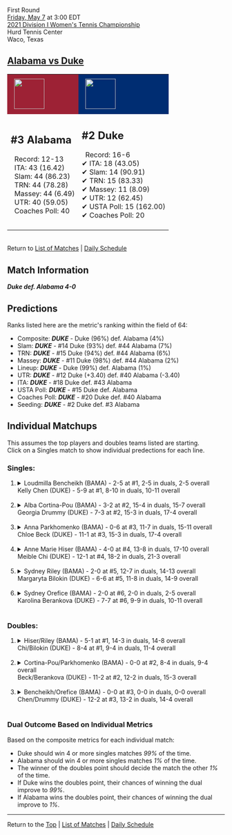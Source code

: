 First Round[](#top)<a name="top"></a>  
[Friday, May 7](../../schedule.md#05-07) at 3:00 EDT  
[2021 Division I Women's Tennis Championship](../index.md)  
Hurd Tennis Center  
Waco, Texas  
## [Alabama vs Duke](https://www.ncaa.com/game/5833653)  

<table><tr style="background-color: #d9d9d9 !important"><td style="background-color: #9D2235 !important"><img src="https://www.ncaa.com/sites/default/files/images/logos/schools/a/alabama.70.png" width="70" height="70" style="padding: 8px;" /></td><td style="background-color: #002D72 !important"><img src="https://www.ncaa.com/sites/default/files/images/logos/schools/d/duke.70.png" width="70" height="70" style="padding: 8px;" /></td></tr><tr>
<td>  

<h2>#3 Alabama</h2>  
&nbsp; Record: 12-13<br>  
&nbsp; ITA: 43 (16.42)<br>  
&nbsp; Slam: 44 (86.23)<br>  
&nbsp; TRN: 44 (78.28)<br>  
&nbsp; Massey: 44 (6.49)<br>  
&nbsp; UTR: 40 (59.05)<br>  
&nbsp; Coaches Poll: 40<br>  
<br>  

</td>
<td>  

<h2>#2 Duke</h2>  
&nbsp; Record: 16-6<br>  
&#10004; ITA: 18 (43.05)<br>  
&#10004; Slam: 14 (90.91)<br>  
&#10004; TRN: 15 (83.33)<br>  
&#10004; Massey: 11 (8.09)<br>  
&#10004; UTR: 12 (62.45)<br>  
&#10004; USTA Poll: 15 (162.00)<br>  
&#10004; Coaches Poll: 20<br>  
<br>  

</td>
</tr></table>  


<br>Return to [List of Matches](../index.md) &#124; [Daily Schedule](../../schedule.md#05-07)

## Match Information  
***Duke def. Alabama 4-0***  

## Predictions  

Ranks listed here are the metric's ranking within the field of 64:  
- Composite: ***DUKE*** - Duke (96%) def. Alabama (4%)  
- Slam: ***DUKE*** - #14 Duke (93%) def. #44 Alabama (7%)  
- TRN: ***DUKE*** - #15 Duke (94%) def. #44 Alabama (6%)  
- Massey: ***DUKE*** - #11 Duke (98%) def. #44 Alabama (2%)  
- Lineup: ***DUKE*** - Duke (99%) def. Alabama (1%)  
- UTR: ***DUKE*** - #12 Duke (+3.40) def. #40 Alabama (-3.40)  
- ITA: ***DUKE*** - #18 Duke def. #43 Alabama  
- USTA Poll: ***DUKE*** - #15 Duke def. Alabama  
- Coaches Poll: ***DUKE*** - #20 Duke def. #40 Alabama  
- Seeding: ***DUKE*** - #2 Duke def. #3 Alabama  

## Individual Matchups  
This assumes the top players and doubles teams listed are starting.  
Click on a Singles match to show individual predections for each line.  

### Singles:  

<ol>
<li><details>
<summary markdown="span">Loudmilla Bencheikh (BAMA) - 2-5 at #1, 2-5 in duals, 2-5 overall<br>Kelly Chen (DUKE) - 5-9 at #1, 8-10 in duals, 10-11 overall</summary>
<h4>Predictions</h4><ul>
<li>Composite: <b><i>DUKE</i></b> - Chen (86%) def. Bencheikh (14%)</li>  
<li>Slam: <b><i>DUKE</i></b> - Chen (87%) def. Bencheikh (13%)</li>  
<li>TRN: <b><i>DUKE</i></b> - Chen (87%) def. Bencheikh (13%)</li>  
<li>Massey: <b><i>DUKE</i></b> - Chen (86%) def. Bencheikh (14%)</li>  
<li>UTR: <b><i>DUKE</i></b> - Chen (86%) def. Bencheikh (14%)</li>  
<li>ITA: <b><i>DUKE</i></b> - Chen (12.42) def. Bencheikh (1.60)</li>  
</ul>
</details>&nbsp;</li>
<li><details>
<summary markdown="span">Alba Cortina-Pou (BAMA) - 3-2 at #2, 15-4 in duals, 15-7 overall<br>Georgia Drummy (DUKE) - 7-3 at #2, 15-3 in duals, 17-4 overall</summary>
<h4>Predictions</h4><ul>
<li>Composite: <b><i>DUKE</i></b> - Drummy (90%) def. Cortina-Pou (10%)</li>  
<li>Slam: <b><i>DUKE</i></b> - Drummy (93%) def. Cortina-Pou (7%)</li>  
<li>TRN: <b><i>DUKE</i></b> - Drummy (91%) def. Cortina-Pou (9%)</li>  
<li>Massey: <b><i>DUKE</i></b> - Drummy (88%) def. Cortina-Pou (12%)</li>  
<li>UTR: <b><i>DUKE</i></b> - Drummy (90%) def. Cortina-Pou (10%)</li>  
<li>ITA: <b><i>DUKE</i></b> - Drummy (24.14) def. Cortina-Pou (2.01)</li>  
</ul>
</details>&nbsp;</li>
<li><details>
<summary markdown="span">Anna Parkhomenko (BAMA) - 0-6 at #3, 11-7 in duals, 15-11 overall<br>Chloe Beck (DUKE) - 11-1 at #3, 15-3 in duals, 17-4 overall</summary>
<h4>Predictions</h4><ul>
<li>Composite: <b><i>DUKE</i></b> - Beck (95%) def. Parkhomenko (5%)</li>  
<li>Slam: <b><i>DUKE</i></b> - Beck (96%) def. Parkhomenko (4%)</li>  
<li>TRN: <b><i>DUKE</i></b> - Beck (96%) def. Parkhomenko (4%)</li>  
<li>Massey: <b><i>DUKE</i></b> - Beck (96%) def. Parkhomenko (4%)</li>  
<li>UTR: <b><i>DUKE</i></b> - Beck (93%) def. Parkhomenko (7%)</li>  
<li>ITA: <b><i>BAMA</i></b> - # Parkhomenko def. Beck (15.35)</li>  
</ul>
</details>&nbsp;</li>
<li><details>
<summary markdown="span">Anne Marie Hiser (BAMA) - 4-0 at #4, 13-8 in duals, 17-10 overall<br>Meible Chi (DUKE) - 12-1 at #4, 18-2 in duals, 21-3 overall</summary>
<h4>Predictions</h4><ul>
<li>Composite: <b><i>DUKE</i></b> - Chi (94%) def. Hiser (6%)</li>  
<li>Slam: <b><i>DUKE</i></b> - Chi (94%) def. Hiser (6%)</li>  
<li>TRN: <b><i>DUKE</i></b> - Chi (97%) def. Hiser (3%)</li>  
<li>Massey: <b><i>DUKE</i></b> - Chi (95%) def. Hiser (5%)</li>  
<li>UTR: <b><i>DUKE</i></b> - Chi (91%) def. Hiser (9%)</li>  
<li>ITA: <b><i>BAMA</i></b> - # Hiser def. Chi (15.20)</li>  
</ul>
</details>&nbsp;</li>
<li><details>
<summary markdown="span">Sydney Riley (BAMA) - 2-0 at #5, 12-7 in duals, 14-13 overall<br>Margaryta Bilokin (DUKE) - 6-6 at #5, 11-8 in duals, 14-9 overall</summary>
<h4>Predictions</h4><ul>
<li>Composite: <b><i>DUKE</i></b> - Bilokin (90%) def. Riley (10%)</li>  
<li>Slam: <b><i>DUKE</i></b> - Bilokin (92%) def. Riley (8%)</li>  
<li>TRN: <b><i>DUKE</i></b> - Bilokin (89%) def. Riley (11%)</li>  
<li>Massey: <b><i>DUKE</i></b> - Bilokin (85%) def. Riley (15%)</li>  
<li>UTR: <b><i>DUKE</i></b> - Bilokin (93%) def. Riley (7%)</li>  
<li>ITA: <b><i>BAMA</i></b> - # Riley def. Bilokin (2.72)</li>  
</ul>
</details>&nbsp;</li>
<li><details>
<summary markdown="span">Sydney Orefice (BAMA) - 2-0 at #6, 2-0 in duals, 2-5 overall<br>Karolina Berankova (DUKE) - 7-7 at #6, 9-9 in duals, 10-11 overall</summary>
<h4>Predictions</h4><ul>
<li>Composite: <b><i>DUKE</i></b> - Berankova (83%) def. Orefice (17%)</li>  
<li>Slam: <b><i>DUKE</i></b> - Berankova (92%) def. Orefice (8%)</li>  
<li>TRN: <b><i>DUKE</i></b> - Berankova (80%) def. Orefice (20%)</li>  
<li>Massey: <b><i>DUKE</i></b> - Berankova (64%) def. Orefice (36%)</li>  
<li>UTR: <b><i>DUKE</i></b> - Berankova (97%) def. Orefice (3%)</li>  
</ul>
</details>&nbsp;</li>
</ol>

### Doubles:  

<ol>
<li><details>
<summary markdown="span">Hiser/Riley (BAMA) - 5-1 at #1, 14-3 in duals, 14-8 overall<br>Chi/Bilokin (DUKE) - 8-4 at #1, 9-4 in duals, 11-4 overall</summary>
<br>Sorry, we don't have any metrics for this match
</details>&nbsp;</li>
<li><details>
<summary markdown="span">Cortina-Pou/Parkhomenko (BAMA) - 0-0 at #2, 8-4 in duals, 9-4 overall<br>Beck/Berankova (DUKE) - 11-2 at #2, 12-2 in duals, 15-3 overall</summary>
<br>Sorry, we don't have any metrics for this match
</details>&nbsp;</li>
<li><details>
<summary markdown="span">Bencheikh/Orefice (BAMA) - 0-0 at #3, 0-0 in duals, 0-0 overall<br>Chen/Drummy (DUKE) - 12-2 at #3, 13-2 in duals, 14-4 overall</summary>
<br>Sorry, we don't have any metrics for this match
</details>&nbsp;</li>
</ol>

### Dual Outcome Based on Individual Metrics  
  
Based on the composite metrics for each individual match:  
- Duke should win 4 or more singles matches *99%* of the time.  
- Alabama should win 4 or more singles matches *1%* of the time.  
- The winner of the doubles point should decide the match the other *1%* of the time.  
- If Duke wins the doubles point, their chances of winning the dual improve to *99%*.  
- If Alabama wins the doubles point, their chances of winning the dual improve to *1%*.  
  
------

Return to the [Top](#top) &#124; [List of Matches](../index.md) &#124; [Daily Schedule](../../schedule.md#05-07)  
